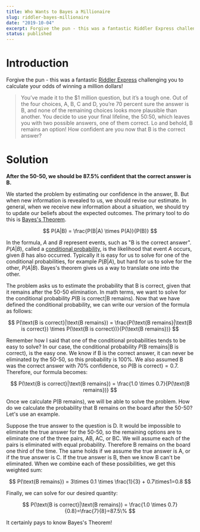 ```yaml
---
title: Who Wants to Bayes a Millionaire
slug: riddler-bayes-millionaire
date: "2019-10-04"
excerpt: Forgive the pun - this was a fantastic Riddler Express challenging you to calculate your odds of winning a million dollars!
status: published
---
```


# Introduction

Forgive the pun - this was a fantastic <a href="https://fivethirtyeight.com/features/who-wants-to-be-a-riddler-millionaire/">Riddler Express</a> challenging you to calculate your odds of winning a million dollars!

<blockquote>
You’ve made it to the $1 million question, but it’s a tough one. Out of the four choices, A, B, C and D, you’re 70 percent sure the answer is B, and none of the remaining choices looks more plausible than another. You decide to use your final lifeline, the 50:50, which leaves you with two possible answers, one of them correct. Lo and behold, B remains an option! How confident are you now that B is the correct answer?
</blockquote>

# Solution

**After the 50-50, we should be 87.5% confident that the correct answer is B.**

We started the problem by estimating our confidence in the answer, B. But when new information is revealed to us, we should revise our estimate. In general, when we receive new information about a situation, we should try to update our beliefs about the expected outcomes. The primary tool to do this is <a href="https://en.wikipedia.org/wiki/Bayes%27_theorem">Bayes's Theorem</a>.

$$
P(A|B) = \frac{P(B|A) \times P(A)}{P(B)}
$$

In the formula, $A$ and $B$ represent events, such as "B is the correct answer". $P(A|B)$, called a <a href="https://en.wikipedia.org/wiki/Conditional_probability">conditional probability</a>, is the likelihood that event $A$ occurs, given $B$ has also occurred. Typically it is easy for us to solve for one of the conditional probabilities, for example $P(B|A)$, but hard for us to solve for the other, $P(A|B)$. Bayes's theorem gives us a way to translate one into the other.

The problem asks us to estimate the probability that B is correct, given that it remains after the 50-50 elimination. In math terms, we want to solve for the conditional probability $P(\text{B is correct}|\text{B remains})$. Now that we have defined the conditional probability, we can write our version of the formula as follows:

$$
P(\text{B is correct}|\text{B remains}) = \frac{P(\text{B remains}|\text{B is correct}) \times P(\text{B is correct})}{P(\text{B remains})}
$$

Remember how I said that one of the conditional probabilities tends to be easy to solve? In our case, the conditional probability $P(\text{B remains}|\text{B is correct})$, is the easy one. We know if B is the correct answer, it can never be eliminated by the 50-50, so this probability is 100%. We also assumed B was the correct answer with 70% confidence, so $P(\text{B is correct})=0.7$. Therefore, our formula becomes:

$$
P(\text{B is correct}|\text{B remains}) = \frac{1.0 \times 0.7}{P(\text{B remains})}
$$

Once we calculate $P(\text{B remains})$, we will be able to solve the problem. How do we calculate the probability that B remains on the board after the 50-50? Let's use an example.

Suppose the true answer to the question is D. It would be impossible to eliminate the true answer for the 50-50, so the remaining options are to eliminate one of the three pairs, AB, AC, or BC. We will assume each of the pairs is eliminated with equal probability. Therefore B remains on the board one third of the time. The same holds if we assume the true answer is A, or if the true answer is C. If the true answer is B, then we know B can't be eliminated. When we combine each of these possibilities, we get this weighted sum:

$$
P(\text{B remains}) = 3\times 0.1 \times \frac{1}{3} + 0.7\times1=0.8
$$

Finally, we can solve for our desired quantity:

$$
P(\text{B is correct}|\text{B remains}) = \frac{1.0 \times 0.7}{0.8}=\frac{7}{8}=87.5\%
$$

It certainly pays to know Bayes's Theorem!
